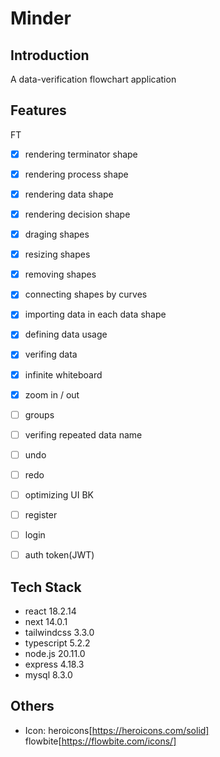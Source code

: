 # Minder

## Introduction
A data-verification flowchart application

## Features
FT
- [x] rendering terminator shape 
- [x] rendering process shape 
- [x] rendering data shape
- [x] rendering decision shape
- [x] draging shapes
- [x] resizing shapes
- [x] removing shapes
- [x] connecting shapes by curves
- [x] importing data in each data shape
- [x] defining data usage
- [x] verifing data
- [x] infinite whiteboard
- [x] zoom in / out
- [ ] groups
- [ ] verifing repeated data name
- [ ] undo
- [ ] redo
- [ ] optimizing UI
BK
- [ ] register
- [ ] login
- [ ] auth token(JWT)


## Tech Stack
- react 18.2.14
- next 14.0.1
- tailwindcss 3.3.0
- typescript 5.2.2
- node.js 20.11.0
- express 4.18.3
- mysql 8.3.0

## Others
- Icon: heroicons[https://heroicons.com/solid]
        flowbite[https://flowbite.com/icons/]
